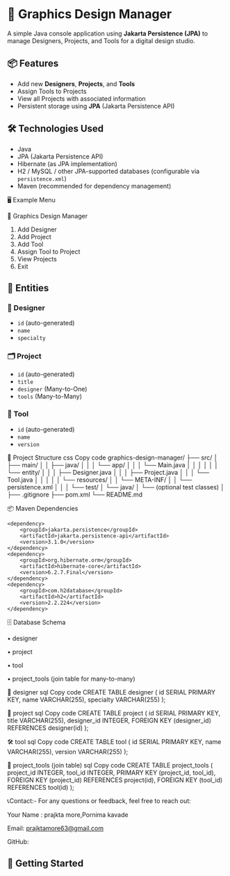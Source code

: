  # 🎨 Graphics Design Manager

A simple Java console application using **Jakarta Persistence (JPA)** to manage Designers, Projects, and Tools for a digital design studio.

## 📦 Features

- Add new **Designers**, **Projects**, and **Tools**
- Assign Tools to Projects
- View all Projects with associated information
- Persistent storage using **JPA** (Jakarta Persistence API)

## 🛠️ Technologies Used

- Java
- JPA (Jakarta Persistence API)
- Hibernate (as JPA implementation)
- H2 / MySQL / other JPA-supported databases (configurable via `persistence.xml`)
- Maven (recommended for dependency management)

🖥 Example Menu

🎨 Graphics Design Manager
1. Add Designer
2. Add Project
3. Add Tool
4. Assign Tool to Project
5. View Projects
0. Exit

## 🧰 Entities

### 👤 Designer
- `id` (auto-generated)
- `name`
- `specialty`


### 🗂️ Project
- `id` (auto-generated)
- `title`
- `designer` (Many-to-One)
- `tools` (Many-to-Many)


### 🧪 Tool
- `id` (auto-generated)
- `name`
- `version`

📁 Project Structure
css
Copy code
graphics-design-manager/
├── src/
│   ├── main/
│   │   ├── java/
│   │   │   └── app/
│   │   │       └── Main.java
│   │   │
│   │   │   └── entity/
│   │   │       ├── Designer.java
│   │   │       ├── Project.java
│   │   │       └── Tool.java
│   │   │
│   │   └── resources/
│   │       └── META-INF/
│   │           └── persistence.xml
│   │
│   └── test/
│       └── java/
│           └── (optional test classes)
│
├── .gitignore
├── pom.xml
└── README.md

📦 Maven Dependencies

<dependencies>

    <dependency>
        <groupId>jakarta.persistence</groupId>
        <artifactId>jakarta.persistence-api</artifactId>
        <version>3.1.0</version>
    </dependency>
    <dependency>
        <groupId>org.hibernate.orm</groupId>
        <artifactId>hibernate-core</artifactId>
        <version>6.2.7.Final</version>
    </dependency>
    <dependency>
        <groupId>com.h2database</groupId>
        <artifactId>h2</artifactId>
        <version>2.2.224</version>
    </dependency>
</dependencies>

🗄 Database Schema

•	designer

•	project

•	tool

•	project_tools (join table for many-to-many)


🧑 designer
sql
Copy code
CREATE TABLE designer (
    id SERIAL PRIMARY KEY,
    name VARCHAR(255),
    specialty VARCHAR(255)
);



📁 project
sql
Copy code
CREATE TABLE project (
    id SERIAL PRIMARY KEY,
    title VARCHAR(255),
    designer_id INTEGER,
    FOREIGN KEY (designer_id) REFERENCES designer(id)
);



🛠 tool
sql
Copy code
CREATE TABLE tool (
    id SERIAL PRIMARY KEY,
    name VARCHAR(255),
    version VARCHAR(255)
);



🔗 project_tools (join table)
sql
Copy code
CREATE TABLE project_tools (
    project_id INTEGER,
    tool_id INTEGER,
    PRIMARY KEY (project_id, tool_id),
    FOREIGN KEY (project_id) REFERENCES project(id),
    FOREIGN KEY (tool_id) REFERENCES tool(id)
);


📞Contact:-
For any questions or feedback, feel free to reach out:

Your Name : prajkta more,Pornima kavade

Email: prajktamore63@gmail.com

GitHub: 

## 🚀 Getting Started
